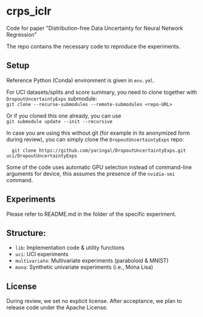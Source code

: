 # crps_iclr

Code for paper "Distribution-free Data Uncertainty for Neural Network Regression"

The repo contains the necessary code to reproduce the experiments.

## Setup

Reference Python (Conda) environment is given in `env.yml`.

For UCI datasets/splits and score summary, you need to clone together with `DropoutUncertaintyExps` submodule:  
```git clone --recurse-submodules --remote-submodules <repo-URL>```

Or if you cloned this one already, you can use  
```git submodule update --init --recursive```

In case you are using this without git (for example in its anonymized form during review), you can simply clone the `DropoutUncertaintyExps` repo:
```
  git clone https://github.com/yaringal/DropoutUncertaintyExps.git uci/DropoutUncertaintyExps
```
Some of the code uses automatic GPU selection instead of command-line arguments for device, this assumes the presence of the `nvidia-smi` command.

## Experiments

Please refer to README.md in the folder of the specific experiment.

## Structure:

- `lib`: Implementation code & utility functions
- `uci`: UCI experiments
- `multivariate`: Multivariate experiments (paraboloid & MNIST)
- `mona`: Synthetic univariate experiments (i.e., Mona Lisa)

## License

During review, we set no explicit license. After acceptance, we plan to release code under the Apache License.
